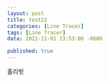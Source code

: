 ```yaml
---
layout: post
title: test22
categories: [Line Tracer]
tags: [Line Tracer]
data: 2022-11-01 23:53:06 -0600

published: true
---
```


홀리쓋